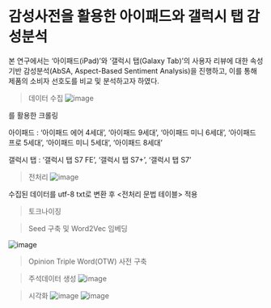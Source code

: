 # 감성사전을 활용한 아이패드와 갤럭시 탭 감성분석


 본 연구에서는 ‘아이패드(iPad)’와 ‘갤럭시 탭(Galaxy Tab)’의 사용자 리뷰에 대한 속성기반 감성분석(AbSA, Aspect-Based Sentiment Analysis)을 진행하고, 이를 통해 제품의 소비자 선호도를 비교 및 분석하고자 하였다.

> 데이터 수집
![image](https://user-images.githubusercontent.com/89879599/147646135-9b60f0c6-34d6-4978-870c-77ba0641a005.png)


<Deco-R-Crawler>를 활용한 크롤링


아이패드 : ‘아이패드 에어 4세대’, ‘아이패드 9세대’, ‘아이패드 미니 6세대’, ‘아이패드 프로 5세대’, ‘아이패드 미니 5세대’, ‘아이패드 8세대’ 


갤럭시 탭 : ‘갤럭시 탭 S7 FE’, ‘갤럭시 탭 S7+’, ‘갤럭시 탭 S7’

> 전처리 
![image](https://user-images.githubusercontent.com/89879599/147645525-8de80eb9-5b97-4c16-998c-f8d9cc71decc.png)

수집된 데이터를 utf-8 txt로 변환 후 <전처리 문법 테이블> 적용

>토크나이징

>Seed 구축 및 Word2Vec 임베딩
 
![image](https://user-images.githubusercontent.com/89879599/147646639-0668eec7-daec-4d8b-a212-f4fca26b51af.png)

>Opinion Triple Word(OTW) 사전 구축

>주석데이터 생성
![image](https://user-images.githubusercontent.com/89879599/147648123-ad2ab284-9ef8-498a-86ca-472f20ec8dba.png)


>시각화
![image](https://user-images.githubusercontent.com/89879599/147648168-02b487ee-15b5-4014-b03f-87fec02b3325.png)
![image](https://user-images.githubusercontent.com/89879599/147648177-c3704b62-a1d9-48da-82f4-b26cceed034a.png)

 
